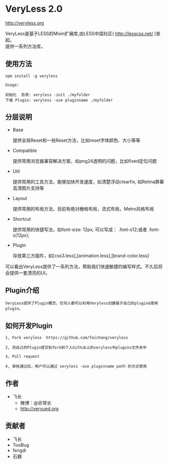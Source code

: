 # VeryLess 2.0
http://veryless.org

VeryLess是基于LESS的Mixin扩展库,由LESS中国社区( http://lesscss.net/ )发起。<br>
提供一系列方法库。

## 使用方法
	
	npm install -g veryless

	Usage:

	初始化  目录: veryless -init ./myfolder
	下载 Plugin: veryless -use pluginname ./myfolder

## 分层说明

*  Base        

	提供全局Reset和一些Reset方法，比如reset字体颜色、大小等等
*  Compatible

	提供常用浏览器兼容解决方案，如png24透明的问题，比如fixed定位问题
*  Util

	提供常用的工具方法，能够加快开发速度，如清楚浮动clearfix, 如Retina屏幕高清图片支持等
*  Layout

	提供常用的布局方法，目前有绝对栅格布局，流式布局，Metro风格布局

*  Shortcut

	提供常用的快捷写法，如font-size: 12px; 可以写成： .font-s12;或者 .font-s(12px);
*  Plugin
	
	存放第三方插件，如[css3.less],[animation.less],[brand-color.less]

可以看出VeryLess提供了一系列方法，帮助我们快速敏捷的编写样式。不久后将会提供一套漂亮的UI。

## Plugin介绍

	VeryLess提供了Plugin概念，任何人都可以利用Veryless创建属于自己的plugin&使用plugin。

## 如何开发Plugin

	1, Fork veryless  https://github.com/feichang/veryless

	2, 将自己的Plugin提交到fork到个人Github上的veryless中plugins文件夹中

	3, Pull request

	4, 审核通过后，用户可以通过 veryless -use pluginname path 的方式使用

## 作者

* 飞长
	* 微博：@非常长
	* http://veryued.org

## 贡献者

* 飞长
* TooBug
* fengdi
* 石霸

